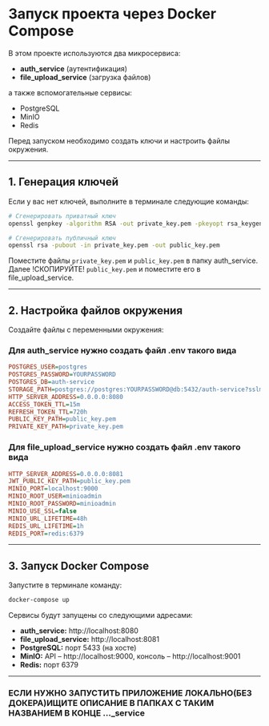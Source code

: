 # Запуск проекта через Docker Compose

В этом проекте используются два микросервиса:
- **auth_service** (аутентификация)
- **file_upload_service** (загрузка файлов)

а также вспомогательные сервисы:
- PostgreSQL
- MinIO
- Redis

Перед запуском необходимо создать ключи и настроить файлы окружения.

---

## 1. Генерация ключей

Если у вас нет ключей, выполните в терминале следующие команды:

```bash
# Сгенерировать приватный ключ
openssl genpkey -algorithm RSA -out private_key.pem -pkeyopt rsa_keygen_bits:2048

# Сгенерировать публичный ключ
openssl rsa -pubout -in private_key.pem -out public_key.pem
```

Поместите файлы `private_key.pem` и `public_key.pem` в папку auth_service. Далее !СКОПИРУЙТЕ! `public_key.pem` и поместите его в file_upload_service.

---

## 2. Настройка файлов окружения

Создайте файлы с переменными окружения:

### Для auth_service нужно создать файл .env такого вида
```ini
POSTGRES_USER=postgres
POSTGRES_PASSWORD=YOURPASSWORD
POSTGRES_DB=auth-service
STORAGE_PATH=postgres://postgres:YOURPASSWORD@db:5432/auth-service?sslmode=disable
HTTP_SERVER_ADDRESS=0.0.0.0:8080
ACCESS_TOKEN_TTL=15m
REFRESH_TOKEN_TTL=720h
PUBLIC_KEY_PATH=public_key.pem
PRIVATE_KEY_PATH=private_key.pem
```

### Для file_upload_service нужно создать файл .env такого вида
```ini
HTTP_SERVER_ADDRESS=0.0.0.0:8081
JWT_PUBLIC_KEY_PATH=public_key.pem
MINIO_PORT=localhost:9000
MINIO_ROOT_USER=minioadmin
MINIO_ROOT_PASSWORD=minioadmin
MINIO_USE_SSL=false
MINIO_URL_LIFETIME=48h
REDIS_URL_LIFETIME=1h
REDIS_PORT=redis:6379
```

---

## 3. Запуск Docker Compose

Запустите в терминале команду:
```bash
docker-compose up
```

Сервисы будут запущены со следующими адресами:
- **auth_service:** http://localhost:8080
- **file_upload_service:** http://localhost:8081
- **PostgreSQL:** порт 5433 (на хосте)
- **MinIO:** API – http://localhost:9000, консоль – http://localhost:9001
- **Redis:** порт 6379

---

### ЕСЛИ НУЖНО ЗАПУСТИТЬ ПРИЛОЖЕНИЕ ЛОКАЛЬНО(БЕЗ ДОКЕРА)ИЩИТЕ ОПИСАНИЕ В ПАПКАХ С ТАКИМ НАЗВАНИЕМ В КОНЦЕ ..._service
